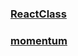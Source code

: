 ### [ReactClass](https://github.com/yoosion030/Lecture/tree/master/CodingApple/ReactClass/blog)
### [momentum](https://github.com/yoosion030/Lecture/tree/master/NomadCoder/momentum)
